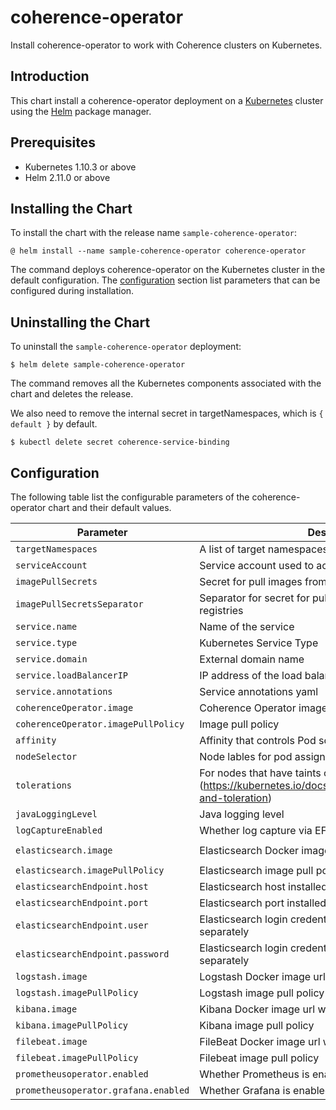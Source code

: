 # coherence-operator
Install coherence-operator to work with Coherence clusters on Kubernetes.

## Introduction

This chart install a coherence-operator deployment on a 
[Kubernetes](https://kubernetes.io) cluster using the [Helm](https://helm.sh)
package manager.

## Prerequisites
* Kubernetes 1.10.3 or above
* Helm 2.11.0 or above

## Installing the Chart
To install the chart with the release name `sample-coherence-operator`:

```
@ helm install --name sample-coherence-operator coherence-operator
```

The command deploys coherence-operator on the Kubernetes cluster in the
default configuration. The [configuration](#configuration) section list
parameters that can be configured during installation.

## Uninstalling the Chart
To uninstall the `sample-coherence-operator` deployment:

```
$ helm delete sample-coherence-operator
```

The command removes all the Kubernetes components associated with the chart
and deletes the release.

We also need to remove the internal secret in targetNamespaces, which is
`{ default }` by default.

```
$ kubectl delete secret coherence-service-binding
```

## Configuration

The following table list the configurable parameters of the coherence-operator
chart and their default values.

| Parameter | Description | Default |
| --------- | ----------- | ------- |
| `targetNamespaces` | A list of target namespaces the operator manages | `["default"]` |
| `serviceAccount` | Service account used to access Kubernetes API | `default` |
| `imagePullSecrets` | Secret for pull images from private registries |  |
| `imagePullSecretsSeparator` | Separator for secret for pull images from private registries | `$` |
| `service.name` | Name of the service | `coherence-operator-service` |
| `service.type` | Kubernetes Service Type | `"ClusterIP"`|
| `service.domain` | External domain name | `"cluster.local"` |
| `service.loadBalancerIP` | IP address of the load balancer | |
| `service.annotations` | Service annotations yaml | |
| `coherenceOperator.image` | Coherence Operator image to be pulled | `"oracle/coherence-operator:1.0.0-SNAPSHOT"` |
| `coherenceOperator.imagePullPolicy` | Image pull policy | `"IfNotPresent"` |
| `affinity` | Affinity that controls Pod scheduling preferences | `{}`|
| `nodeSelector` | Node lables for pod assignment | `{}` |
| `tolerations` | For nodes that have taints on them. See (https://kubernetes.io/docs/concepts/configuration/taint-and-toleration) | `[]` |
| `javaLoggingLevel` | Java logging level | `"INFO"` |
| `logCaptureEnabled` | Whether log capture via EFK stack is enabled | `false` |
| `elasticsearch.image` | Elasticsearch Docker image url with tag | `docker.elastic.co/elasticsearch/elasticsearch-oss:6.6.0` |
| `elasticsearch.imagePullPolicy` | Elasticsearch image pull policy | `"IfNotPresent"` |
| `elasticsearchEndpoint.host` | Elasticsearch host installed separately | `"elasticsearch.${namespace}.svc.cluster.local` |
| `elasticsearchEndpoint.port` | Elasticsearch port installed separately | `9200` |
| `elasticsearchEndpoint.user` | Elasticsearch login credential for user when installed separately | |
| `elasticsearchEndpoint.password` | Elasticsearch login credential for password when installed separately | |
| `logstash.image` | Logstash Docker image url with tag | `docker.elastic.co/logstash/logstash-oss:6.6.0` |
| `logstash.imagePullPolicy` | Logstash image pull policy | `"IfNotPresent"` |
| `kibana.image` | Kibana Docker image url with tag | `docker.elastic.co/beats/filebeat:6.2.4` |
| `kibana.imagePullPolicy` | Kibana image pull policy | `"IfNotPresent"` |
| `filebeat.image` | FileBeat Docker image url with tag | `docker.elastic.co/beats/filebeat:6.2.4` |
| `filebeat.imagePullPolicy` | Filebeat image pull policy | `"IfNotPresent"` |
| `prometheusoperator.enabled` | Whether Prometheus is enabled | `false` |
| `prometheusoperator.grafana.enabled` | Whether Grafana is enabled | `false` |